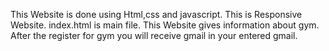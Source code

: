 
This Website is done using Html,css and javascript.
This is Responsive Website.
index.html is main file.
This Website gives information about gym.
After the register for gym you will receive gmail in your entered gmail.
